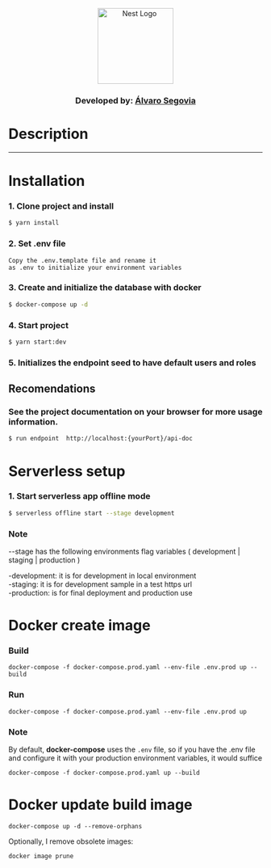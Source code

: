  <p align="center">
  <a href="http://nestjs.com/" target="blank"><img src="https://nestjs.com/img/logo-small.svg" width="150" alt="Nest Logo" /></a>
</p>

<h3 align="center"> Developed by:
    <a href="https://www.linkedin.com/in/alvarosego01/" target="_blank">
        Álvaro Segovia
    </a>
</h3>

# Description

---

# Installation

### 1. Clone project and install

```bash
$ yarn install
```

### 2. Set .env file

```
Copy the .env.template file and rename it
as .env to initialize your environment variables
```

### 3. Create and initialize the database with docker

```bash
$ docker-compose up -d
```

### 4. Start project

```bash
$ yarn start:dev
```

### 5. Initializes the endpoint seed to have default users and roles


## Recomendations

### See the project documentation on your browser for more usage information.

```bash
$ run endpoint  http://localhost:{yourPort}/api-doc
```

# Serverless setup

### 1. Start serverless app offline mode
```bash
$ serverless offline start --stage development
```
### Note
--stage has the following environments flag variables ( development | staging | production )

-development: it is for development in local environment <br>
-staging: it is for development sample in a test https url <br>
-production: is for final deployment and production use

# Docker create image

### Build
```
docker-compose -f docker-compose.prod.yaml --env-file .env.prod up --build
```

### Run
```
docker-compose -f docker-compose.prod.yaml --env-file .env.prod up
```

### Note

By default, __docker-compose__ uses the ```.env``` file, so if you have the .env file and configure it with your production environment variables, it would suffice

```
docker-compose -f docker-compose.prod.yaml up --build
```

# Docker update build image
```
docker-compose up -d --remove-orphans
```

Optionally, I remove obsolete images:

```
docker image prune
```

